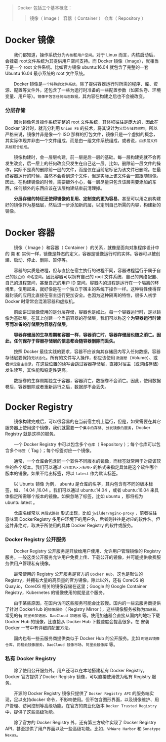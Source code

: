 > Docker 包括三个基本概念：
>> 镜像（ Image ）
>> 容器（ Container ）
>> 仓库（ Repository ）

# Docker 镜像

　　我们都知道，操作系统分为`内核`和`用户空间`。对于 Linux 而言，内核启动后，会挂载 root文件系统为其提供用户空间支持。而 Docker 镜像（Image），就相当于是一个 root 文件系统。比如官方镜像 ubuntu:16.04 就包含了完整的一套 Ubuntu 16.04 最小系统的 root 文件系统。

　　Docker 镜像是`一个特殊的文件系统`，除了提供容器运行时所需的程序、库、资源、配置等文件外，还包含了一些为运行时准备的一些配置参数（如匿名卷、环境变量、用户等）。`镜像不包含任何动态数据`，其内容在构建之后也不会被改变。

### 分层存储

　　因为镜像包含操作系统完整的 root 文件系统，其体积往往是庞大的，因此在 Docker 设计时，就充分利用 `Union FS` 的技术，将其设计为`分层存储的架构`。所以严格来说，镜像并非是像一个 ISO 那样的打包文件，镜像只是一个虚拟的概念，其实际体现并非由一个文件组成，而是由一组文件系统组成，或者说，`由多层文件系统联合组成`。

　　镜像构建时，会一层层构建，前一层是后一层的基础。每一层构建完就不会再发生改变，后一层上的任何改变只发生在自己这一层。比如，删除前一层文件的操作，实际不是真的删除前一层的文件，而是仅在当前层标记为该文件已删除。在最终容器运行的时候，虽然不会看到这个文件，但是实际上该文件会一直跟随镜像。因此，在构建镜像的时候，需要额外小心，每一层尽量只包含该层需要添加的东西，任何额外的东西应该在该层构建结束前清理掉。

　　**分层存储的特征还使得镜像的复用、定制变的更为容易**。甚至可以用之前构建好的镜像作为基础层，然后进一步添加新的层，以定制自己所需的内容，构建新的镜像。

# Docker 容器

　　镜像（ Image ）和容器（ Container ）的关系，就像是面向对象程序设计中的 类 和 实例一样，镜像是静态的定义，容器是镜像运行时的实体。容器可以被创建、启动、停止、删除、暂停等。

　　容器的实质是进程，但与直接在宿主执行的进程不同，容器进程运行于属于自己的`独立的 命名空间`。因此容器可以拥有自己的 root 文件系统、自己的网络配置、自己的进程空间，甚至自己的用户 ID 空间。容器内的进程是运行在一个隔离的环境里，使用起来，就好像是在一个独立于宿主的系统下操作一样。这种特性使得容器封装的应用比直接在宿主运行更加安全。也因为这种隔离的特性，很多人初学 Docker 时常常会混淆容器和虚拟机。

　　前面讲过镜像使用的是分层存储，容器也是如此。每一个容器运行时，是以镜像为基础层，在其上创建一个当前容器的存储层，我们可以称这个**为容器运行时读写而准备的存储层为容器存储层**。

　　**容器存储层的生存周期和容器一样，容器消亡时，容器存储层也随之消亡。因此，任何保存于容器存储层的信息都会随容器删除而丢失。**

　　按照 Docker 最佳实践的要求，容器不应该向其存储层内写入任何数据，容器存储层要保持`无状态化`。所有的文件写入操作，都应该使用 `数据卷`（Volume）、或者`绑定宿主目录`，在这些位置的读写会跳过容器存储层，直接对宿主（或网络存储）发生读写，其性能和稳定性更高。

　　数据卷的生存周期独立于容器，容器消亡，数据卷不会消亡。因此，使用数据卷后，容器删除或者重新运行之后，数据却不会丢失。

# Docker Registry

　　镜像构建完成后，可以很容易的在当前宿主机上运行，但是，如果需要在其它服务器上使用这个镜像，我们就需要一个`集中的存储`、`分发镜像的服务`，Docker Registry 就是这样的服务。

　　一个 Docker Registry 中可以包含多个`仓库`（ Repository ）；每个仓库可以包含多个`标签`（ Tag ）；每个标签对应一个镜像。

　　通常，一个仓库会包含同一个软件不同版本的镜像，而标签就常用于对应该软件的各个版本。我们可以通过 `<仓库名>:<标签>` 的格式来指定具体是这个软件哪个版本的镜像。如果不给出标签，将以 `latest` 作为默认标签。

　　以 Ubuntu 镜像 为例， ubuntu 是仓库的名字，其内包含有不同的版本标签，如， 14.04 ,16.04 。我们可以通过 ubuntu:14.04 ，或者 ubuntu:16.04 来具体指定所需哪个版本的镜像。如果忽略了标签，比如 ubuntu ，那将视为 ubuntu:latest 。

　　仓库名经常以 `两段式路径` 形式出现，比如 `jwilder/nginx-proxy` ，前者往往意味着 DockerRegistry 多用户环境下的用户名，后者则往往是对应的软件名。但这并非绝对，取决于所使用的具体 Docker Registry 的软件或服务。

### Docker Registry 公开服务

　　Docker Registry 公开服务是开放给用户使用、允许用户管理镜像的 Registry 服务。一般这类公开服务允许用户免费上传、下载公开的镜像，并可能提供收费服务供用户管理私有镜像。

　　最常使用的 Registry 公开服务是官方的 `Docker Hub`，这也是默认的 Registry，并拥有大量的高质量的官方镜像。除此以外，还有 CoreOS 的 Quay.io，CoreOS 相关的镜像存储在这里；Google 的 Google Container Registry，Kubernetes 的镜像使用的就是这个服务。

　　由于某些原因，在国内访问这些服务可能会比较慢。国内的一些云服务商提供了针对 DockerHub 的`镜像服务`（ Registry Mirror ），这些镜像服务被称为`加速器`。常见的有 `阿里云加速器`、`DaoCloud 加速器` 等。使用加速器会直接从国内的地址下载 Docker Hub 的镜像，比直接从 Docker Hub 下载速度会提高很多。在 安装 Docker 一节中有详细的配置方法。

　　国内也有一些云服务商提供类似于 Docker Hub 的公开服务。比如 `时速云镜像仓库`、`网易云镜像服务`、`DaoCloud 镜像市场`、`阿里云镜像库` 等。

### 私有 Docker Registry

　　除了使用公开服务外，用户还可以在本地搭建私有 Docker Registry。Docker 官方提供了Docker Registry 镜像，可以直接使用做为私有 Registry 服务。

　　开源的 Docker Registry 镜像只提供了 `Docker Registry API` 的服务端实现，足以支持docker 命令，不影响使用。但不包含图形界面，以及镜像维护、用户管理、访问控制等高级功能。在官方的商业化版本 `Docker Trusted Registry` 中，提供了这些高级功能。

　　除了官方的 Docker Registry 外，还有第三方软件实现了 Docker Registry API，甚至提供了用户界面以及一些高级功能。比如，`VMWare Harbor` 和 `Sonatype Nexus`。

